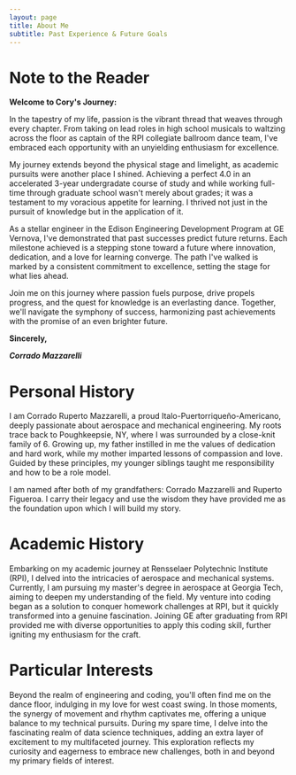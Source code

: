 ```yaml
---
layout: page
title: About Me
subtitle: Past Experience & Future Goals
---
```


# Note to the Reader

**Welcome to Cory's Journey:**

In the tapestry of my life, passion is the vibrant thread that weaves through every chapter. From taking on lead roles in high school musicals to waltzing across the floor as captain of the RPI collegiate ballroom dance team, I've embraced each opportunity with an unyielding enthusiasm for excellence.

My journey extends beyond the physical stage and limelight, as academic pursuits were another place I shined. Achieving a perfect 4.0 in an accelerated 3-year undergradate course of study and while working full-time through graduate school wasn't merely about grades; it was a testament to my voracious appetite for learning. I thrived not just in the pursuit of knowledge but in the application of it.

As a stellar engineer in the Edison Engineering Development Program at GE Vernova, I've demonstrated that past successes predict future returns. Each milestone achieved is a stepping stone toward a future where innovation, dedication, and a love for learning converge. The path I've walked is marked by a consistent commitment to excellence, setting the stage for what lies ahead.

Join me on this journey where passion fuels purpose, drive propels progress, and the quest for knowledge is an everlasting dance. Together, we'll navigate the symphony of success, harmonizing past achievements with the promise of an even brighter future.

**Sincerely,**

**_Corrado Mazzarelli_**

# Personal History

I am Corrado Ruperto Mazzarelli, a proud Italo-Puertorriqueño-Americano, deeply passionate about aerospace and mechanical engineering. My roots trace back to Poughkeepsie, NY, where I was surrounded by a close-knit family of 6. Growing up, my father instilled in me the values of dedication and hard work, while my mother imparted lessons of compassion and love. Guided by these principles, my younger siblings taught me responsibility and how to be a role model.

I am named after both of my grandfathers: Corrado Mazzarelli and Ruperto Figueroa. I carry their legacy and use the wisdom they have provided me as the foundation upon which I will build my story.

# Academic History
Embarking on my academic journey at Rensselaer Polytechnic Institute (RPI), I delved into the intricacies of aerospace and mechanical systems. Currently, I am pursuing my master's degree in aerospace at Georgia Tech, aiming to deepen my understanding of the field. My venture into coding began as a solution to conquer homework challenges at RPI, but it quickly transformed into a genuine fascination. Joining GE after graduating from RPI provided me with diverse opportunities to apply this coding skill, further igniting my enthusiasm for the craft.


# Particular Interests
Beyond the realm of engineering and coding, you'll often find me on the dance floor, indulging in my love for west coast swing. In those moments, the synergy of movement and rhythm captivates me, offering a unique balance to my technical pursuits. During my spare time, I delve into the fascinating realm of data science techniques, adding an extra layer of excitement to my multifaceted journey. This exploration reflects my curiosity and eagerness to embrace new challenges, both in and beyond my primary fields of interest.